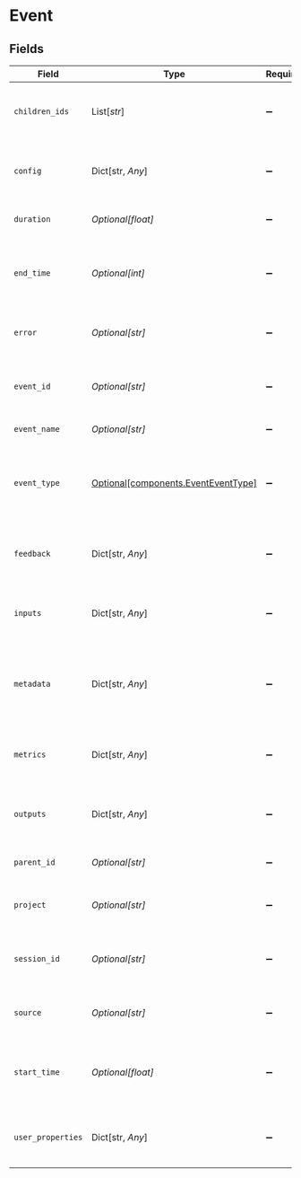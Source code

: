 # Event


## Fields

| Field                                                                            | Type                                                                             | Required                                                                         | Description                                                                      |
| -------------------------------------------------------------------------------- | -------------------------------------------------------------------------------- | -------------------------------------------------------------------------------- | -------------------------------------------------------------------------------- |
| `children_ids`                                                                   | List[*str*]                                                                      | :heavy_minus_sign:                                                               | Id of events that are nested within the event                                    |
| `config`                                                                         | Dict[str, *Any*]                                                                 | :heavy_minus_sign:                                                               | Associated configuration for the event - model, provider, etc                    |
| `duration`                                                                       | *Optional[float]*                                                                | :heavy_minus_sign:                                                               | How long the event took in milliseconds                                          |
| `end_time`                                                                       | *Optional[int]*                                                                  | :heavy_minus_sign:                                                               | UTC timestamp (in milliseconds) for the event end                                |
| `error`                                                                          | *Optional[str]*                                                                  | :heavy_minus_sign:                                                               | Any error description if the event failed                                        |
| `event_id`                                                                       | *Optional[str]*                                                                  | :heavy_minus_sign:                                                               | Unique id of the event, if not set, it will be auto-generated                    |
| `event_name`                                                                     | *Optional[str]*                                                                  | :heavy_minus_sign:                                                               | Name of the event                                                                |
| `event_type`                                                                     | [Optional[components.EventEventType]](../../models/components/eventeventtype.md) | :heavy_minus_sign:                                                               | Specify whether the event is of "model", "tool", "session" or "chain" type       |
| `feedback`                                                                       | Dict[str, *Any*]                                                                 | :heavy_minus_sign:                                                               | Any user feedback provided for the event output                                  |
| `inputs`                                                                         | Dict[str, *Any*]                                                                 | :heavy_minus_sign:                                                               | Input object passed to the event - user query, text blob, etc                    |
| `metadata`                                                                       | Dict[str, *Any*]                                                                 | :heavy_minus_sign:                                                               | Any system or application metadata associated with the event                     |
| `metrics`                                                                        | Dict[str, *Any*]                                                                 | :heavy_minus_sign:                                                               | Any values computed over the output of the event                                 |
| `outputs`                                                                        | Dict[str, *Any*]                                                                 | :heavy_minus_sign:                                                               | Final output of the event - completion, chunks, etc                              |
| `parent_id`                                                                      | *Optional[str]*                                                                  | :heavy_minus_sign:                                                               | Id of the parent event if nested                                                 |
| `project`                                                                        | *Optional[str]*                                                                  | :heavy_minus_sign:                                                               | Project associated with the event                                                |
| `session_id`                                                                     | *Optional[str]*                                                                  | :heavy_minus_sign:                                                               | Unique id of the session associated with the event                               |
| `source`                                                                         | *Optional[str]*                                                                  | :heavy_minus_sign:                                                               | Source of the event - production, staging, etc                                   |
| `start_time`                                                                     | *Optional[float]*                                                                | :heavy_minus_sign:                                                               | UTC timestamp (in milliseconds) for the event start                              |
| `user_properties`                                                                | Dict[str, *Any*]                                                                 | :heavy_minus_sign:                                                               | Any user properties associated with the event                                    |